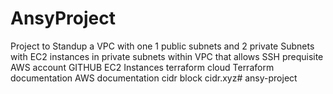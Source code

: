 # AnsyProject
Project to Standup a VPC with one 1 public subnets and 2 private  Subnets with EC2 instances in private subnets within VPC that allows SSH
prequisite
AWS account
GITHUB
EC2 Instances
terraform cloud
Terraform documentation
AWS documentation
cidr block cidr.xyz# ansy-project
